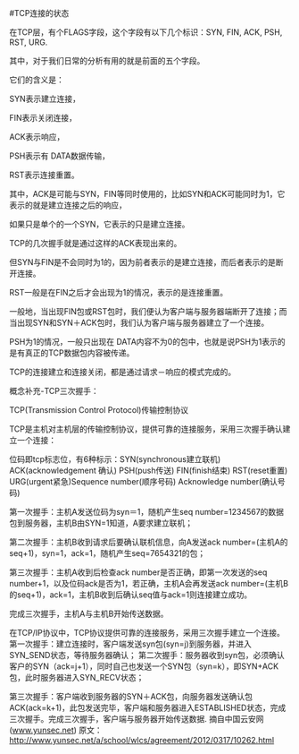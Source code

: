 #TCP连接的状态

在TCP层，有个FLAGS字段，这个字段有以下几个标识：SYN, FIN, ACK, PSH, RST, URG.

其中，对于我们日常的分析有用的就是前面的五个字段。

 它们的含义是：

SYN表示建立连接，

FIN表示关闭连接，

ACK表示响应，

PSH表示有 DATA数据传输，

RST表示连接重置。

 其中，ACK是可能与SYN，FIN等同时使用的，比如SYN和ACK可能同时为1，它表示的就是建立连接之后的响应，

 如果只是单个的一个SYN，它表示的只是建立连接。

TCP的几次握手就是通过这样的ACK表现出来的。

 但SYN与FIN是不会同时为1的，因为前者表示的是建立连接，而后者表示的是断开连接。

RST一般是在FIN之后才会出现为1的情况，表示的是连接重置。

 一般地，当出现FIN包或RST包时，我们便认为客户端与服务器端断开了连接；而当出现SYN和SYN＋ACK包时，我们认为客户端与服务器建立了一个连接。

PSH为1的情况，一般只出现在 DATA内容不为0的包中，也就是说PSH为1表示的是有真正的TCP数据包内容被传递。

TCP的连接建立和连接关闭，都是通过请求－响应的模式完成的。

 概念补充-TCP三次握手：

TCP(Transmission Control Protocol)传输控制协议

TCP是主机对主机层的传输控制协议，提供可靠的连接服务，采用三次握手确认建立一个连接：

 位码即tcp标志位，有6种标示：SYN(synchronous建立联机) ACK(acknowledgement 确认) PSH(push传送) FIN(finish结束) RST(reset重置) URG(urgent紧急)Sequence number(顺序号码) Acknowledge number(确认号码)

第一次握手：主机A发送位码为syn＝1，随机产生seq number=1234567的数据包到服务器，主机B由SYN=1知道，A要求建立联机；

 第二次握手：主机B收到请求后要确认联机信息，向A发送ack number=(主机A的seq+1)，syn=1，ack=1，随机产生seq=7654321的包；

 第三次握手：主机A收到后检查ack number是否正确，即第一次发送的seq number+1，以及位码ack是否为1，若正确，主机A会再发送ack number=(主机B的seq+1)，ack=1，主机B收到后确认seq值与ack=1则连接建立成功。

 完成三次握手，主机A与主机B开始传送数据。

 

 在TCP/IP协议中，TCP协议提供可靠的连接服务，采用三次握手建立一个连接。  第一次握手：建立连接时，客户端发送syn包(syn=j)到服务器，并进入SYN_SEND状态，等待服务器确认；  第二次握手：服务器收到syn包，必须确认客户的SYN（ack=j+1），同时自己也发送一个SYN包（syn=k），即SYN+ACK包，此时服务器进入SYN_RECV状态；

 第三次握手：客户端收到服务器的SYN＋ACK包，向服务器发送确认包ACK(ack=k+1)，此包发送完毕，客户端和服务器进入ESTABLISHED状态，完成三次握手。完成三次握手，客户端与服务器开始传送数据. 摘自中国云安网(www.yunsec.net) 原文：http://www.yunsec.net/a/school/wlcs/agreement/2012/0317/10262.html
